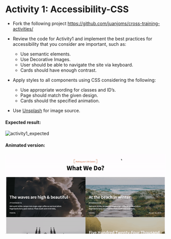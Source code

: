 # Activity 1: Accessibility-CSS

- Fork the following project <https://github.com/juanjoms/cross-training-activities/>

- Review the code for Activity1 and implement the best practices for accessibility that you consider are important, such as:
  - Use semantic elements.
  - Use Decorative Images.
  - User should be able to navigate the site via keyboard.
  - Cards should have enough contrast.

- Apply styles to all components using CSS considering the following:
  - Use appropriate wording for classes and ID’s.
  - Page should match the given design.
  - Cards should the specified animation.

- Use [Unsplash](https://unsplash.com/) for image source.



#### Expected result:
![activity1_expected](assets/activity1_expected.png)


#### Animated version:
![activity1_expected](assets/activity1_expected.gif)
